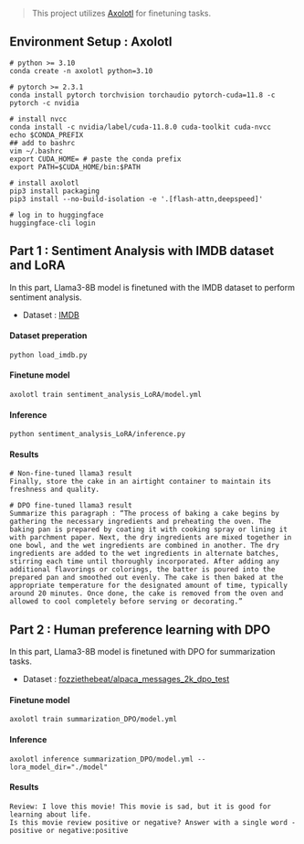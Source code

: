 > This project utilizes [Axolotl](https://github.com/axolotl-ai-cloud/axolotl?tab=readme-ov-file#dataset) for finetuning tasks.

## Environment Setup : Axolotl
```shell
# python >= 3.10
conda create -n axolotl python=3.10

# pytorch >= 2.3.1
conda install pytorch torchvision torchaudio pytorch-cuda=11.8 -c pytorch -c nvidia

# install nvcc
conda install -c nvidia/label/cuda-11.8.0 cuda-toolkit cuda-nvcc
echo $CONDA_PREFIX
## add to bashrc
vim ~/.bashrc
export CUDA_HOME= # paste the conda prefix
export PATH=$CUDA_HOME/bin:$PATH

# install axolotl
pip3 install packaging
pip3 install --no-build-isolation -e '.[flash-attn,deepspeed]'

# log in to huggingface
huggingface-cli login
```

## Part 1 : Sentiment Analysis with IMDB dataset and LoRA
In this part, Llama3-8B model is finetuned with the IMDB dataset to perform sentiment analysis. 
- Dataset : [IMDB](https://huggingface.co/datasets/stanfordnlp/imdb)

#### Dataset preperation
```shell
python load_imdb.py
```

#### Finetune model
```shell
axolotl train sentiment_analysis_LoRA/model.yml
```

#### Inference
```shell
python sentiment_analysis_LoRA/inference.py
```
#### Results
```shell
# Non-fine-tuned llama3 result
Finally, store the cake in an airtight container to maintain its freshness and quality.

# DPO fine-tuned llama3 result
Summarize this paragraph : “The process of baking a cake begins by gathering the necessary ingredients and preheating the oven. The baking pan is prepared by coating it with cooking spray or lining it with parchment paper. Next, the dry ingredients are mixed together in one bowl, and the wet ingredients are combined in another. The dry ingredients are added to the wet ingredients in alternate batches, stirring each time until thoroughly incorporated. After adding any additional flavorings or colorings, the batter is poured into the prepared pan and smoothed out evenly. The cake is then baked at the appropriate temperature for the designated amount of time, typically around 20 minutes. Once done, the cake is removed from the oven and allowed to cool completely before serving or decorating.”

```

## Part 2 : Human preference learning with DPO
In this part, Llama3-8B model is finetuned with DPO for summarization tasks.
- Dataset : [fozziethebeat/alpaca_messages_2k_dpo_test](https://huggingface.co/datasets/fozziethebeat/alpaca_messages_2k_dpo_test)

#### Finetune model
```shell
axolotl train summarization_DPO/model.yml
```

#### Inference
```shell
axolotl inference summarization_DPO/model.yml --lora_model_dir="./model"
```
#### Results
```shell
Review: I love this movie! This movie is sad, but it is good for learning about life.
Is this movie review positive or negative? Answer with a single word - positive or negative:positive
```
